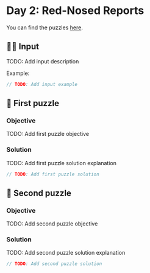 # Day 2: Red-Nosed Reports

You can find the puzzles [here](https://adventofcode.com/2024/day/2).

## ✍🏼 Input

TODO: Add input description

Example:

```js
// TODO: Add input example
```

## 🧩 First puzzle

### Objective

TODO: Add first puzzle objective

### Solution

TODO: Add first puzzle solution explanation

```js
// TODO: Add first puzzle solution
```

## 🧩 Second puzzle

### Objective

TODO: Add second puzzle objective

### Solution

TODO: Add second puzzle solution explanation

```js
// TODO: Add second puzzle solution
```
